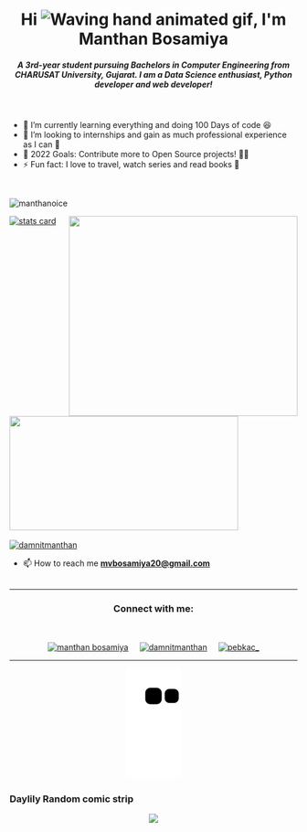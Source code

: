<h1 align="center">Hi <img src="https://raw.githubusercontent.com/nixin72/nixin72/master/wave.gif" 
        alt="Waving hand animated gif"
        height="45"
        width="45" />, I'm Manthan Bosamiya</h1>
<h5 align="center">
A 3rd-year student pursuing Bachelors in Computer Engineering from CHARUSAT University, Gujarat. I am a Data Science enthusiast, Python developer and web developer!
</h5>

<br>


- 🌱 I’m currently learning everything and doing 100 Days of code 😆
- 👯 I’m looking to internships and gain as much professional experience as I can 🏢
- 🥅 2022 Goals: Contribute more to Open Source projects! 🧑‍💻
- ⚡ Fun fact: I love to travel, watch series and read books 📖

<br>

<p align="left"> <img src="https://komarev.com/ghpvc/?username=manthanoice&label=Profile%20views&color=0e75b6&style=flat" alt="manthanoice" /> </p>
<p>
<a align= "center" href="https://github.com/manthanoice">
<img alt= "stats card" height="200px" width="400" src="https://github-readme-streak-stats.herokuapp.com/?user=manthanoice&theme=radical">
<img align="right" height="350" width="400" src="https://c.tenor.com/JJ_is357rXYAAAAS/spike-monkey-typing.gif" /> </a>
</p>
<img height="200px" width="400" src="https://github-readme-stats.vercel.app/api?username=manthanoice&count_private=true&theme=radical&show_icons=true" />
<!-- <img align='right' height="300px" width="400" src="https://github-readme-stats.vercel.app/api/top-langs/?username=manthanoice" /> -->
<p align="left"> <a href="https://twitter.com/damnitmanthan" target="blank"><img src="https://img.shields.io/twitter/follow/damnitmanthan?logo=twitter&style=for-the-badge" alt="damnitmanthan" /></a> </p>

- 📫 How to reach me **mvbosamiya20@gmail.com**
<br><br>
<hr>

<h3 align="center">Connect with me:</h3>
<br>
<p align="center">
<a href="https://www.linkedin.com/in/manthan-bosamiya-050303213/" target="blank"><img align="center" src="https://cdn-icons-png.flaticon.com/512/61/61109.png" alt="manthan bosamiya" height="50" width="50" /></a>&nbsp;&nbsp;&nbsp;&nbsp;
<a href="https://twitter.com/damnitmanthan" target="blank"><img align="center" src="https://cdn-icons-png.flaticon.com/512/25/25347.png" alt="damnitmanthan" height="50" width="50" /></a> &nbsp;&nbsp;&nbsp;
<a href="https://instagram.com/pebkac_" target="blank"><img align="center" src="https://cdn-icons-png.flaticon.com/512/1400/1400829.png" alt="pebkac_" height="50" width="50" /></a>
</p>


<hr>

<p align="center">
  <img src="https://raw.githubusercontent.com/manthanoice/manthanoice/152d85cde861ec3d1e755e729adc258e9934d772/github-contribution-grid-snake.svg?token=AQP436BEM6OUBWWMPNJOYCDB52LYM" alt="snake"></center>
</p>

<h3>Daylily Random comic strip</h3>
<p align="center">
 <a href="https://xkcd.com/">
 <img height="500px" src="https://i.redd.it/vszzw6r45hd81.jpg" />
</a>
</p>